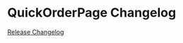 # QuickOrderPage Changelog

[Release Changelog](https://github.com/spryker/quick-order-page/releases)
